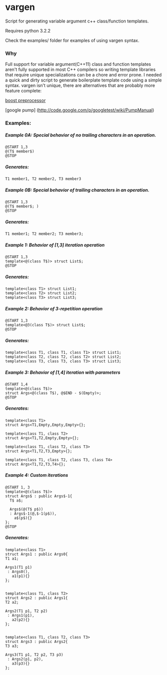 vargen
========
Script for generating variable argument c++ class/function templates. 

Requires python 3.2.2 

Check the examples/ folder for examples of using vargen syntax.

### Why
  Full support for variable argument(C++11) class and function templates 
  aren't fully supported in most C++ compilers so writing template libraries
  that require unique specializations can be a chore and error prone. 
  I needed a quick and dirty script to generate boilerplate template code using a simple syntax.
  vargen isn't unique, there are alternatives that are probably more feature complete:
  
  [boost preprocessor](http://www.boost.org/doc/libs/1_49_0/libs/preprocessor/doc/index.html)
  
  [google pump] (http://code.google.com/p/googletest/wiki/PumpManual)

### Examples:
##### Example 0A: Special behavior of no trailing characters in an operation.
```
@START 1,3
@(T$ member$)
@STOP
```
##### Generates:
```
T1 member1, T2 member2, T3 member3
```


##### Example 0B: Special behavior of trailing characters in an operation.
```
@START 1,3
@(T$ member$; )
@STOP
```
##### Generates:
```
T1 member1; T2 member2; T3 member3;
```
#####  Example 1: Behavior of [1,3] iteration operation
```
@START 1,3
template<@(class T$)> struct List$;
@STOP
```
##### Generates:
```
template<class T1> struct List1;
template<class T2> struct List2;
template<class T3> struct List3;
```
##### Example 2: Behavior of 3-repetition operation
```
@START 1,3
template<@3(class T$)> struct List$;
@STOP
```
##### Generates:
```
template<class T1, class T1, class T1> struct List1;
template<class T2, class T2, class T2> struct List2;
template<class T3, class T3, class T3> struct List3;
```

##### Example 3: Behavior of [1,4] iteration with parameters
```
@START 1,4
template<@(class T$)>
struct Args<@(class T$), @$END - $(Empty)>;
@STOP
```
##### Generates:
  ```
template<class T1>
struct Args<T1,Empty,Empty,Empty>{};

template<class T1, class T2>
struct Args<T1,T2,Empty,Empty>{};

template<class T1, class T2, class T3>
struct Args<T1,T2,T3,Empty>{};

template<class T1, class T2, class T3, class T4>
struct Args<T1,T2,T3,T4>{};
```
##### Example 4: Custom iterations
```
@START 1, 3
template<@(class T$)>
struct Args$ : public Args$-1{
  T$ a$;

  Args$(@(T$ p$))
  : Args$-1(@,$-1(p$)),
    a$(p$){}
};
@STOP
```
##### Generates:
  ```
template<class T1>
struct Args1 : public Args0{
  T1 a1;

  Args1(T1 p1)
   : Args0(),
     a1(p1){}
};


template<class T1, class T2>
struct Args2 : public Args1{
  T2 a2;

  Args2(T1 p1, T2 p2)
   : Args1(p1),
     a2(p2){}
};


template<class T1, class T2, class T3>
struct Args3 : public Args2{
  T3 a3;

  Args3(T1 p1, T2 p2, T3 p3)
   : Args2(p1, p2),
     a3(p3){}
};
```